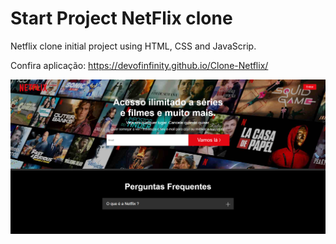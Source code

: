 # Start Project NetFlix clone

Netflix clone initial project using HTML, CSS and JavaScrip.

Confira aplicação: https://devofinfinity.github.io/Clone-Netflix/

<img src="./img/NetFlixFinal.png" alt="">
